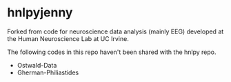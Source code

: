 # hnlpyjenny
Forked from code for neuroscience data analysis (mainly EEG) developed at the Human Neuroscience Lab at UC Irvine.

The following codes in this repo haven't been shared with the hnlpy repo.
- Ostwald-Data
- Gherman-Philiastides
